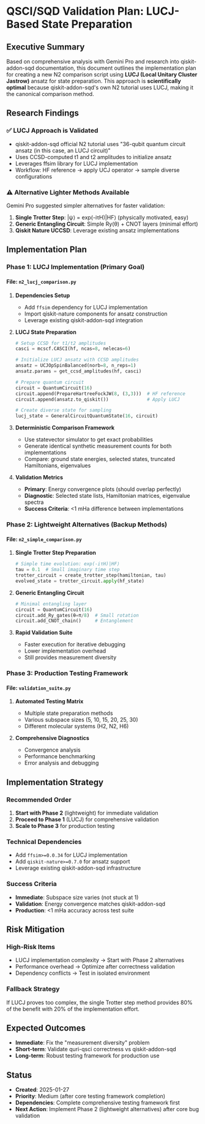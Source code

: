 # QSCI/SQD Validation Plan: LUCJ-Based State Preparation

## Executive Summary

Based on comprehensive analysis with Gemini Pro and research into qiskit-addon-sqd documentation, this document outlines the implementation plan for creating a new N2 comparison script using **LUCJ (Local Unitary Cluster Jastrow)** ansatz for state preparation. This approach is **scientifically optimal** because qiskit-addon-sqd's own N2 tutorial uses LUCJ, making it the canonical comparison method.

## Research Findings

### ✅ **LUCJ Approach is Validated**
- qiskit-addon-sqd official N2 tutorial uses "36-qubit quantum circuit ansatz (in this case, an LUCJ circuit)"
- Uses CCSD-computed t1 and t2 amplitudes to initialize ansatz
- Leverages ffsim library for LUCJ implementation
- Workflow: HF reference → apply UCJ operator → sample diverse configurations

### ⚠️ **Alternative Lighter Methods Available**
Gemini Pro suggested simpler alternatives for faster validation:
1. **Single Trotter Step**: |ψ⟩ = exp(-iτH)|HF⟩ (physically motivated, easy)
2. **Generic Entangling Circuit**: Simple Ry(θ) + CNOT layers (minimal effort)
3. **Qiskit Nature UCCSD**: Leverage existing ansatz implementations

## Implementation Plan

### **Phase 1: LUCJ Implementation (Primary Goal)**

#### File: `n2_lucj_comparison.py`

1. **Dependencies Setup**
   - Add `ffsim` dependency for LUCJ implementation
   - Import qiskit-nature components for ansatz construction
   - Leverage existing qiskit-addon-sqd integration

2. **LUCJ State Preparation**
   ```python
   # Setup CCSD for t1/t2 amplitudes
   casci = mcscf.CASCI(hf, ncas=8, nelecas=6)
   
   # Initialize LUCJ ansatz with CCSD amplitudes
   ansatz = UCJOpSpinBalanced(norb=8, n_reps=1)
   ansatz.params = get_ccsd_amplitudes(hf, casci)
   
   # Prepare quantum circuit
   circuit = QuantumCircuit(16)
   circuit.append(PrepareHartreeFockJW(8, (3,3)))  # HF reference
   circuit.append(ansatz.to_qiskit())              # Apply LUCJ
   
   # Create diverse state for sampling
   lucj_state = GeneralCircuitQuantumState(16, circuit)
   ```

3. **Deterministic Comparison Framework**
   - Use statevector simulator to get exact probabilities
   - Generate identical synthetic measurement counts for both implementations
   - Compare: ground state energies, selected states, truncated Hamiltonians, eigenvalues

4. **Validation Metrics**
   - **Primary**: Energy convergence plots (should overlap perfectly)
   - **Diagnostic**: Selected state lists, Hamiltonian matrices, eigenvalue spectra
   - **Success Criteria**: <1 mHa difference between implementations

### **Phase 2: Lightweight Alternatives (Backup Methods)**

#### File: `n2_simple_comparison.py`

1. **Single Trotter Step Preparation**
   ```python
   # Simple time evolution: exp(-iτH)|HF⟩
   tau = 0.1  # Small imaginary time step
   trotter_circuit = create_trotter_step(hamiltonian, tau)
   evolved_state = trotter_circuit.apply(hf_state)
   ```

2. **Generic Entangling Circuit**
   ```python
   # Minimal entangling layer
   circuit = QuantumCircuit(16)
   circuit.add_Ry_gates(θ=π/8)  # Small rotation
   circuit.add_CNOT_chain()     # Entanglement
   ```

3. **Rapid Validation Suite**
   - Faster execution for iterative debugging
   - Lower implementation overhead
   - Still provides measurement diversity

### **Phase 3: Production Testing Framework**

#### File: `validation_suite.py`

1. **Automated Testing Matrix**
   - Multiple state preparation methods
   - Various subspace sizes (5, 10, 15, 20, 25, 30)
   - Different molecular systems (H2, N2, H6)

2. **Comprehensive Diagnostics**
   - Convergence analysis
   - Performance benchmarking
   - Error analysis and debugging

## Implementation Strategy

### **Recommended Order**
1. **Start with Phase 2** (lightweight) for immediate validation
2. **Proceed to Phase 1** (LUCJ) for comprehensive validation
3. **Scale to Phase 3** for production testing

### **Technical Dependencies**
- Add `ffsim>=0.0.34` for LUCJ implementation
- Add `qiskit-nature>=0.7.0` for ansatz support
- Leverage existing qiskit-addon-sqd infrastructure

### **Success Criteria**
- **Immediate**: Subspace size varies (not stuck at 1)
- **Validation**: Energy convergence matches qiskit-addon-sqd
- **Production**: <1 mHa accuracy across test suite

## Risk Mitigation

### **High-Risk Items**
- LUCJ implementation complexity → Start with Phase 2 alternatives
- Performance overhead → Optimize after correctness validation
- Dependency conflicts → Test in isolated environment

### **Fallback Strategy**
If LUCJ proves too complex, the single Trotter step method provides 80% of the benefit with 20% of the implementation effort.

## Expected Outcomes

- **Immediate**: Fix the "measurement diversity" problem
- **Short-term**: Validate quri-qsci correctness vs qiskit-addon-sqd
- **Long-term**: Robust testing framework for production use

## Status

- **Created**: 2025-01-27
- **Priority**: Medium (after core testing framework completion)
- **Dependencies**: Complete comprehensive testing framework first
- **Next Action**: Implement Phase 2 (lightweight alternatives) after core bug validation